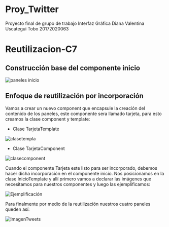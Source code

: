 # Proy_Twitter
Proyecto final de grupo de trabajo Interfaz Gráfica 
Diana Valentina Uscategui Tobo 20172020063

# Reutilizacion-C7

## Construcción base del componente inicio

![paneles inicio](link)

## Enfoque de reutilización por incorporación

Vamos a crear un nuevo component que encapsule la creación del contenido de los paneles, este componente sera llamado tarjeta, para esto creamos la clase component y template:

* Clase TarjetaTemplate

![clasetempla](link)

* Clase TarjetaComponent

![clasecomponent](link)

Cuando el componente Tarjeta este listo para ser incorporado, debemos hacer dicha incorporación en el componente inicio. Nos posicionamos en la clase InicioTemplate y allí primero vamos a declarar las imágenes que necesitamos para nuestros componentes y luego las ejemplificamos:

![Ejemplificación](link)

Para finalmente por medio de la reutilización nuestros cuatro paneles queden así:

![ImagenTweets](link)
